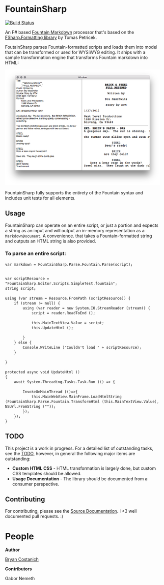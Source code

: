 # FountainSharp

[![Build Status](https://www.bitrise.io/app/45c89db89673e862.svg?token=HAU9M6A-HNZGe6rCJ4lnIw)](https://www.bitrise.io/app/45c89db89673e862)

An F# based [Fountain Markdown](http://fountain.io) processor that's based on the [FSharp.Formatting library](https://github.com/tpetricek/FSharp.Formatting) by Tomas Petricek.

FoutainSharp parses Fountain-formatted scripts and loads them into model that can be transformed or used for WYSIWYG editing. It ships with a sample transformation engine that transforms Fountain markdown into HTML:

![Image of a parsed script formatted in HTML](ParsedOutput.png)

FountainSharp fully supports the entirety of the Fountain syntax and includes unit tests for all elements.

## Usage

FountainSharp can operate on an entire script, or just a portion and expects a string as an input and will output an in-memory representation as a `MarkdownDocument`. A convenience. that takes a Fountain-formatted string and outputs an HTML string is also provided.

### To parse an entire script:

```CSharp
var markdown = FountainSharp.Parse.Fountain.Parse(script);

```


```CSharp

var scriptResource = "FountainSharp.Editor.Scripts.SimpleTest.fountain";
string script;

using (var stream = Resource.FromPath (scriptResource)) {
	if (stream != null) {
		using (var reader = new System.IO.StreamReader (stream)) {
			script = reader.ReadToEnd ();

			this.MainTextView.Value = script;
			this.UpdateHtml ();

		}
	} else {
		Console.WriteLine ("Couldn't load " + scriptResource);
	}

}

protected async void UpdateHtml ()
{
	await System.Threading.Tasks.Task.Run (() => {
		
		InvokeOnMainThread (()=>{
			this.MainWebView.MainFrame.LoadHtmlString (FountainSharp.Parse.Fountain.TransformHtml (this.MainTextView.Value), NSUrl.FromString (""));
		});
	});
}
```


## TODO

This project is a work in progress. For a detailed list of outstanding tasks, see the [TODO](Source/FountainSharp/FountainSharp.Parse/ToDo.md), however, in general the following major items are outstanding:

 * **Custom HTML CSS** - HTML transformation is largely done, but custom CSS templates should be allowed.
 * **Usage Documentation** - The library should be documented from a consumer perspective.
 

## Contributing

For contributing, please see the [Source Documentation](Source/FountainSharp/FountainSharp.Parse/Documentation.md). I <3 well documented pull requests. :)

# People

**Author**

[Bryan Costanich](https://twitter.com/bryancostanich)


**Contributors**

Gabor Nemeth
